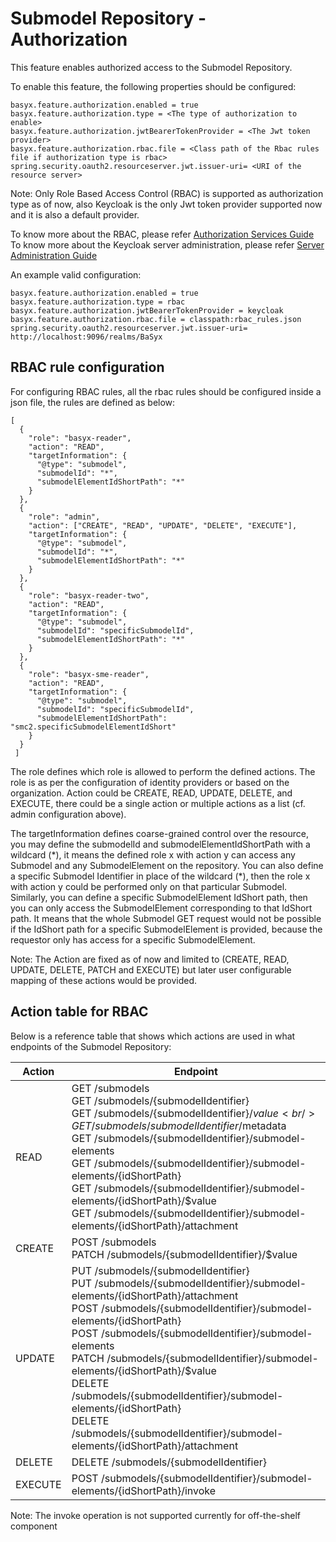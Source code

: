# Submodel Repository - Authorization
This feature enables authorized access to the Submodel Repository.

To enable this feature, the following properties should be configured:

```
basyx.feature.authorization.enabled = true
basyx.feature.authorization.type = <The type of authorization to enable>
basyx.feature.authorization.jwtBearerTokenProvider = <The Jwt token provider>
basyx.feature.authorization.rbac.file = <Class path of the Rbac rules file if authorization type is rbac>
spring.security.oauth2.resourceserver.jwt.issuer-uri= <URI of the resource server>
```

Note: Only Role Based Access Control (RBAC) is supported as authorization type as of now, also Keycloak is the only Jwt token provider supported now and it is also a default provider. 

To know more about the RBAC, please refer [Authorization Services Guide](https://www.keycloak.org/docs/latest/authorization_services/index.html)
To know more about the Keycloak server administration, please refer [Server Administration Guide](https://www.keycloak.org/docs/latest/server_admin/#keycloak-features-and-concepts)

An example valid configuration:

```
basyx.feature.authorization.enabled = true
basyx.feature.authorization.type = rbac
basyx.feature.authorization.jwtBearerTokenProvider = keycloak
basyx.feature.authorization.rbac.file = classpath:rbac_rules.json
spring.security.oauth2.resourceserver.jwt.issuer-uri= http://localhost:9096/realms/BaSyx
```

## RBAC rule configuration

For configuring RBAC rules, all the rbac rules should be configured inside a json file, the rules are defined as below:

```
[
  {
    "role": "basyx-reader",
    "action": "READ",
    "targetInformation": {
      "@type": "submodel",
      "submodelId": "*",
      "submodelElementIdShortPath": "*"
    }
  },
  {
    "role": "admin",
    "action": ["CREATE", "READ", "UPDATE", "DELETE", "EXECUTE"],
    "targetInformation": {
      "@type": "submodel",
      "submodelId": "*",
      "submodelElementIdShortPath": "*"
    }
  },
  {
    "role": "basyx-reader-two",
    "action": "READ",
    "targetInformation": {
      "@type": "submodel",
      "submodelId": "specificSubmodelId",
      "submodelElementIdShortPath": "*"
    }
  },
  {
    "role": "basyx-sme-reader",
    "action": "READ",
    "targetInformation": {
      "@type": "submodel",
      "submodelId": "specificSubmodelId",
      "submodelElementIdShortPath": "smc2.specificSubmodelElementIdShort"
    }
  }
 ]
```

The role defines which role is allowed to perform the defined actions. The role is as per the configuration of identity providers or based on the organization. Action could be CREATE, READ, UPDATE, DELETE, and EXECUTE, there could be a single action or multiple actions as a list (cf. admin configuration above).

The targetInformation defines coarse-grained control over the resource, you may define the submodelId and submodelElementIdShortPath with a wildcard (\*), it means the defined role x with action y can access any Submodel and any SubmodelElement on the repository. You can also define a specific Submodel Identifier in place of the wildcard (\*), then the role x with action y could be performed only on that particular Submodel. Similarly, you can define a specific SubmodelElement IdShort path, then you can only access the SubmodelElement corresponding to that IdShort path. It means that the whole Submodel GET request would not be possible if the IdShort path for a specific SubmodelElement is provided, because the requestor only has access for a specific SubmodelElement.

Note: The Action are fixed as of now and limited to (CREATE, READ, UPDATE, DELETE, PATCH and EXECUTE) but later user configurable mapping of these actions would be provided.

## Action table for RBAC

Below is a reference table that shows which actions are used in what endpoints of the Submodel Repository:

| Action  | Endpoint                                                                                                                                                                                                            |
|---------|---------------------------------------------------------------------------------------------------------------------------------------------------------------------------------------------------------------------|
| READ    | GET /submodels <br /> GET /submodels/{submodelIdentifier} <br /> GET /submodels/{submodelIdentifier}/$value <br /> GET /submodels/{submodelIdentifier}/$metadata <br /> GET /submodels/{submodelIdentifier}/submodel-elements <br /> GET /submodels/{submodelIdentifier}/submodel-elements/{idShortPath} <br /> GET /submodels/{submodelIdentifier}/submodel-elements/{idShortPath}/$value <br /> GET /submodels/{submodelIdentifier}/submodel-elements/{idShortPath}/attachment  |
| CREATE  | POST /submodels <br />PATCH /submodels/{submodelIdentifier}/$value <br />                                                                                                                                                                                                   |
| UPDATE  | PUT /submodels/{submodelIdentifier} <br /> PUT /submodels/{submodelIdentifier}/submodel-elements/{idShortPath}/attachment <br /> POST /submodels/{submodelIdentifier}/submodel-elements/{idShortPath} <br /> POST /submodels/{submodelIdentifier}/submodel-elements <br />  PATCH /submodels/{submodelIdentifier}/submodel-elements/{idShortPath}/$value <br /> DELETE /submodels/{submodelIdentifier}/submodel-elements/{idShortPath} <br /> DELETE /submodels/{submodelIdentifier}/submodel-elements/{idShortPath}/attachment |
| DELETE  | DELETE /submodels/{submodelIdentifier}  |
| EXECUTE | POST /submodels/{submodelIdentifier}/submodel-elements/{idShortPath}/invoke <br />                                                                                                                                                                                                                |

Note: The invoke operation is not supported currently for off-the-shelf component


